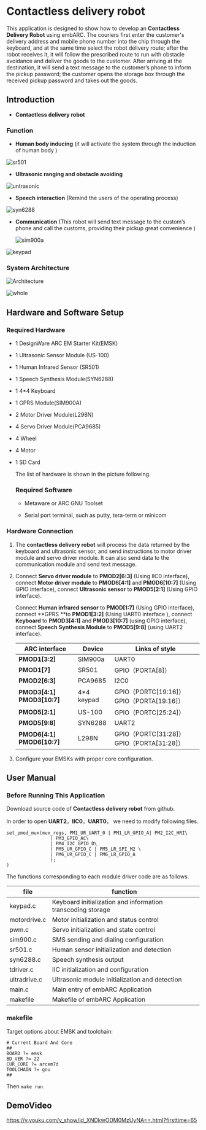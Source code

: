 # **Contactless delivery robot**

This application is designed to show how to develop an **Contactless Delivery Robot** using embARC. The couriers first enter the customer's delivery address and mobile phone number into the chip through the keyboard, and at the same time select the robot delivery route; after the robot receives it, it will follow the prescribed route to run with obstacle avoidance and deliver the goods to the customer. After arriving at the destination, it will send a text message to the customer’s phone to inform the pickup password; the customer opens the storage box through the received pickup password and takes out the goods.



## **Introduction**

- **Contactless delivery robot**



### **Function**

- **Human body inducing** (it will activate the system through the induction of human body )

![sr501](C:\Users\86159\Documents\GitHub\XDU_Contactless-distribution-robot\doc\sr501.jpg)

- **Ultrasonic ranging and obstacle avoiding**

![untrasonic](C:\Users\86159\Documents\GitHub\XDU_Contactless-distribution-robot\doc\untrasonic.jpg)

- **Speech interaction** (Remind the users of the operating process)

![syn6288](C:\Users\86159\Documents\GitHub\XDU_Contactless-distribution-robot\doc\syn6288.jpg)

- **Communication** (This robot will send text message to the     custom’s phone and call the customs, providing their pickup great     convenience )

  ![sim900a](C:\Users\86159\Documents\GitHub\XDU_Contactless-distribution-robot\doc\sim900a.jpg)

![keypad](C:\Users\86159\Documents\GitHub\XDU_Contactless-distribution-robot\doc\keypad.jpg)

### **System Architecture**

![Architecture](C:\Users\86159\Documents\GitHub\XDU_Contactless-distribution-robot\doc\Architecture.png)

![whole](C:\Users\86159\Documents\GitHub\XDU_Contactless-distribution-robot\doc\whole.jpg)

## **Hardware and Software Setup**

### **Required Hardware**

- 1 DesignWare ARC EM Starter Kit(EMSK)

- 1 Ultrasonic Sensor Module (US-100)

- 1 Human Infrared Sensor (SR501)

- 1 Speech Synthesis Module(SYN6288)

- 1 4*4 Keyboard

- 1 GPRS Module(SIM900A)

- 2 Motor Driver Module(L298N)

- 4 Servo Driver Module(PCA9685)

- 4 Wheel

- 4 Motor

- 1 SD Card 

  The list of hardware is shown in the picture following.

  ### **Required Software**

  - Metaware or ARC GNU Toolset

  - Serial port terminal, such as putty, tera-term or minicom
    

### **Hardware Connection**

1. The **contactless delivery robot** will process the data returned by the keyboard and ultrasonic sensor, and send instructions to motor driver module and servo driver module. It can also send data to the     communication module and send text message.

2. Connect **Servo driver module** to **PMOD2[6:3]** (Using IIC0 interface), connect **Motor driver module** to **PMOD6[4:1]** and **PMOD6[10:7]** (Using GPIO interface), connect **Ultrasonic sensor** to **PMOD5[2:1]** (Using GPIO interface).

   Connect **Human infrared sensor** to **PMOD[1:7]** (Using GPIO interface), connect **GPRS **to **PMOD1[3:2]** (Using UART0 interface ), connect **Keyboard** to **PMOD3[4:1]** and **PMOD3[10:7]** (using GPIO interface), connect **Speech Synthesis Module** to **PMOD5[9:8]** (using UART2 interface).

   | **ARC** **interface**           | **Device** | **Links of style**                         |
   | ------------------------------- | ---------- | ------------------------------------------ |
   | **PMOD1[3:2]**                  | SIM900a    | UART0                                      |
   | **PMOD1[7]**                    | SR501      | GPIO（PORTA[8]）                           |
   | **PMOD2[6:3]**                  | PCA9685    | I2C0                                       |
   | **PMOD3[4:1]**  **PMOD3[10:7]** | 4*4 keypad | GPIO（PORTC[19:16]）  GPIO（PORTA[19:16]） |
   | **PMOD5[2:1]**                  | US-100     | GPIO（PORTC[25:24]）                       |
   | **PMOD5[9:8]**                  | SYN6288    | UART2                                      |
   | **PMOD6[4:1]**  **PMOD6[10:7]** | L298N      | GPIO（PORTC[31:28]）  GPIO（PORTA[31:28]） |

3. Configure your EMSKs with proper core configuration.



## **User Manual**

### **Before Running This Application**

Download source code of **Contactless delivery robot** from github.

In order to open **UART2**，**IIC0**，**UART0**， we need to modify following files.

```
set_pmod_mux(mux_regs, PM1_UR_UART_0 | PM1_LR_GPIO_A| PM2_I2C_HRI\
				| PM3_GPIO_AC\
				| PM4_I2C_GPIO_D\
				| PM5_UR_GPIO_C | PM5_LR_SPI_M2	\
				| PM6_UR_GPIO_C | PM6_LR_GPIO_A 
				);
)
```

The functions corresponding to each module driver code are as follows.

| **file**     | **function**                                                 |
| ------------ | ------------------------------------------------------------ |
| keypad.c     | Keyboard  initialization and information transcoding storage |
| motordrive.c | Motor  initialization and status control                     |
| pwm.c        | Servo  initialization and state control                      |
| sim900.c     | SMS  sending and dialing configuration                       |
| sr501.c      | Human  sensor initialization and detection                   |
| syn6288.c    | Speech  synthesis output                                     |
| tdriver.c    | IIC  initialization and configuration                        |
| ultradrive.c | Ultrasonic  module initialization and detection              |
| main.c       | Main  entry of embARC Application                            |
| makefile     | Makefile  of embARC Application                              |

###  makefile

Target options about EMSK and toolchain:

```
# Current Board And Core
##
BOARD ?= emsk
BD_VER ?= 22
CUR_CORE ?= arcem7d
TOOLCHAIN ?= gnu
##

```

Then `make run`.

## **DemoVideo**

https://v.youku.com/v_show/id_XNDkwODM0MzUyNA==.html?firsttime=65